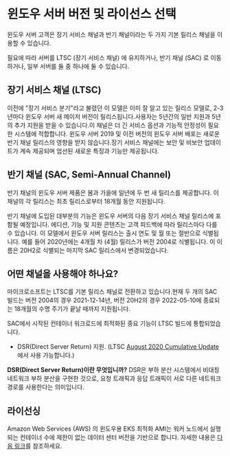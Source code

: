 # 윈도우 서버 버전 및 라이선스 선택

윈도우 서버 고객은 장기 서비스 채널과 반기 채널이라는 두 가지 기본 릴리스 채널을 이용할 수 있습니다.

필요에 따라 서버를 LTSC (장기 서비스 채널) 에 유지하거나, 반기 채널 (SAC) 로 이동하거나, 일부 서버를 둘 중 하나에 둘 수 있습니다.

## 장기 서비스 채널 (LTSC)

이전에 "장기 서비스 분기"라고 불렸던 이 모델은 이미 잘 알고 있는 릴리스 모델로, 2-3년마다 윈도우 서버 새 메이저 버전이 릴리스됩니다.사용자는 5년간의 일반 지원과 5년의 추가 지원을 받을 수 있습니다.이 채널은 더 긴 서비스 옵션과 기능적 안정성이 필요한 시스템에 적합합니다. 윈도우 서버 2019 및 이전 버전의 윈도우 서버 배포는 새로운 반기 채널 릴리스의 영향을 받지 않습니다.장기 서비스 채널에는 보안 및 비보안 업데이트가 계속 제공되며 엄선된 새로운 특징과 기능만 제공됩니다.

## 반기 채널 (SAC, Semi-Annual Channel)

반기 채널의 윈도우 서버 제품은 봄과 가을에 일년에 두 번 새 릴리스를 제공합니다. 이 채널의 각 릴리스는 최초 릴리스로부터 18개월 동안 지원됩니다.

반기 채널에 도입된 대부분의 기능은 윈도우 서버의 다음 장기 서비스 채널 릴리스에 포함될 예정입니다. 에디션, 기능 및 지원 콘텐츠는 고객 피드백에 따라 릴리스마다 다를 수 있습니다. 이 모델에서 윈도우 서버 릴리스는 출시 연도 및 월 또는 절반으로 식별됩니다. 예를 들어 2020년에는 4개월 차 (4월) 릴리스가 버전 2004로 식별됩니다. 이 이름은 20H2로 식별되는 마지막 SAC 릴리스에서 변경되었습니다.

## 어떤 채널을 사용해야 하나요?

마이크로소프트는 LTSC를 기본 릴리스 채널로 전환하고 있습니다.현재 두 개의 SAC 빌드는 버전 2004의 경우 2021-12-14년, 버전 20H2의 경우 2022-05-10에 종료되는 18개월의 수명 주기가 끝날 때까지 지원됩니다.

SAC에서 시작된 컨테이너 워크로드에 최적화된 중요 기능이 LTSC 빌드에 통합되었습니다.

* DSR(Direct Server Return) 지원. (LTSC [August 2020 Cumulative Update](https://support.microsoft.com/en-us/topic/august-20-2020-kb4571748-os-build-17763-1432-preview-fa1db909-8923-e70f-9aef-ba09edaee6f0)에서 사용 가능합니다.)

**DSR(Direct Server Return)이란 무엇입니까?**
DSR은 부하 분산 시스템에서 비대칭 네트워크 부하 분산을 구현한 것으로, 요청 트래픽과 응답 트래픽이 서로 다른 네트워크 경로를 사용한다는 의미입니다.

## 라이선싱

Amazon Web Services (AWS) 의 윈도우용 EKS 최적화 AMI는 워커 노드에서 실행되는 컨테이너 수에 제한이 없는 데이터 센터 버전을 기반으로 합니다. 자세한 내용은 [다음 링크](https://docs.microsoft.com/en-us/virtualization/windowscontainers/about/faq)를 참조하세요.
